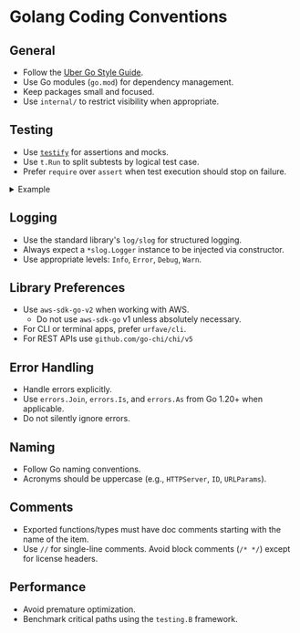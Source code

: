 # Golang Coding Conventions

## General

- Follow the [Uber Go Style Guide](https://github.com/uber-go/guide/blob/master/style.md).
- Use Go modules (`go.mod`) for dependency management.
- Keep packages small and focused.
- Use `internal/` to restrict visibility when appropriate.

## Testing

- Use [`testify`](https://github.com/stretchr/testify) for assertions and mocks.
- Use `t.Run` to split subtests by logical test case.
- Prefer `require` over `assert` when test execution should stop on failure.

<details>
<summary>Example</summary>

```go
func TestMyFunc(t *testing.T) {
    tests := []struct {
        name  string
        input int
        want  int
    }{
        {"basic", 1, 2},
        {"negative", -1, 0},
    }

    for _, tc := range tests {
        t.Run(tc.name, func(t *testing.T) {
            got := MyFunc(tc.input)
            require.Equal(t, tc.want, got)
        })
    }
}
```

</details>

## Logging

- Use the standard library's `log/slog` for structured logging.
- Always expect a `*slog.Logger` instance to be injected via constructor.
- Use appropriate levels: `Info`, `Error`, `Debug`, `Warn`.

## Library Preferences

- Use `aws-sdk-go-v2` when working with AWS.
  - Do not use `aws-sdk-go` v1 unless absolutely necessary.
- For CLI or terminal apps, prefer `urfave/cli`.
- For REST APIs use `github.com/go-chi/chi/v5`

## Error Handling

- Handle errors explicitly.
- Use `errors.Join`, `errors.Is`, and `errors.As` from Go 1.20+ when applicable.
- Do not silently ignore errors.

## Naming

- Follow Go naming conventions.
- Acronyms should be uppercase (e.g., `HTTPServer`, `ID`, `URLParams`).

## Comments

- Exported functions/types must have doc comments starting with the name of the item.
- Use `//` for single-line comments. Avoid block comments (`/* */`) except for license headers.

## Performance

- Avoid premature optimization.
- Benchmark critical paths using the `testing.B` framework.